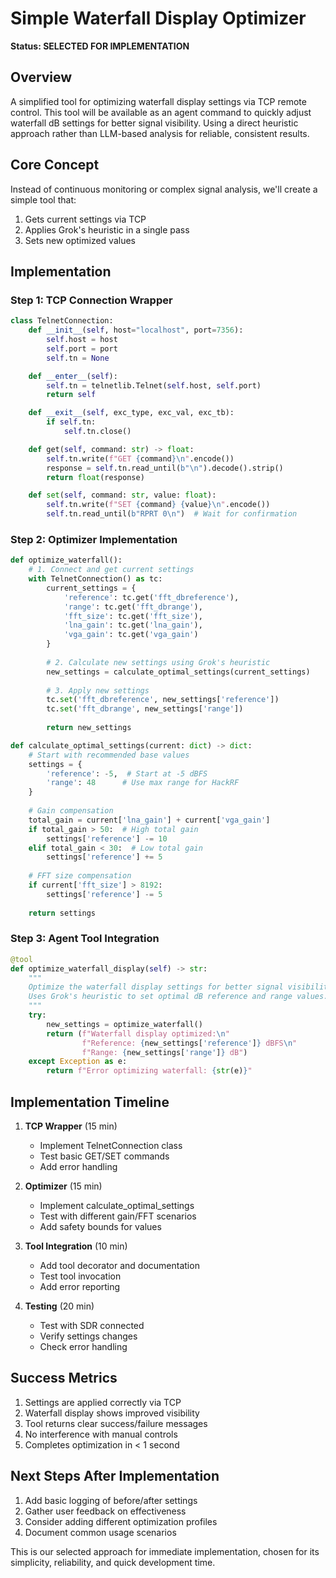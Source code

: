 # Simple Waterfall Display Optimizer

**Status: SELECTED FOR IMPLEMENTATION**

## Overview
A simplified tool for optimizing waterfall display settings via TCP remote control. This tool will be available as an agent command to quickly adjust waterfall dB settings for better signal visibility. Using a direct heuristic approach rather than LLM-based analysis for reliable, consistent results.

## Core Concept
Instead of continuous monitoring or complex signal analysis, we'll create a simple tool that:
1. Gets current settings via TCP
2. Applies Grok's heuristic in a single pass
3. Sets new optimized values

## Implementation

### Step 1: TCP Connection Wrapper
```python
class TelnetConnection:
    def __init__(self, host="localhost", port=7356):
        self.host = host
        self.port = port
        self.tn = None

    def __enter__(self):
        self.tn = telnetlib.Telnet(self.host, self.port)
        return self

    def __exit__(self, exc_type, exc_val, exc_tb):
        if self.tn:
            self.tn.close()

    def get(self, command: str) -> float:
        self.tn.write(f"GET {command}\n".encode())
        response = self.tn.read_until(b"\n").decode().strip()
        return float(response)

    def set(self, command: str, value: float):
        self.tn.write(f"SET {command} {value}\n".encode())
        self.tn.read_until(b"RPRT 0\n")  # Wait for confirmation
```

### Step 2: Optimizer Implementation
```python
def optimize_waterfall():
    # 1. Connect and get current settings
    with TelnetConnection() as tc:
        current_settings = {
            'reference': tc.get('fft_dbreference'),
            'range': tc.get('fft_dbrange'),
            'fft_size': tc.get('fft_size'),
            'lna_gain': tc.get('lna_gain'),
            'vga_gain': tc.get('vga_gain')
        }
        
        # 2. Calculate new settings using Grok's heuristic
        new_settings = calculate_optimal_settings(current_settings)
            
        # 3. Apply new settings
        tc.set('fft_dbreference', new_settings['reference'])
        tc.set('fft_dbrange', new_settings['range'])
        
        return new_settings

def calculate_optimal_settings(current: dict) -> dict:
    # Start with recommended base values
    settings = {
        'reference': -5,  # Start at -5 dBFS
        'range': 48      # Use max range for HackRF
    }
    
    # Gain compensation
    total_gain = current['lna_gain'] + current['vga_gain']
    if total_gain > 50:  # High total gain
        settings['reference'] -= 10
    elif total_gain < 30:  # Low total gain
        settings['reference'] += 5
        
    # FFT size compensation
    if current['fft_size'] > 8192:
        settings['reference'] -= 5
        
    return settings
```

### Step 3: Agent Tool Integration
```python
@tool
def optimize_waterfall_display(self) -> str:
    """
    Optimize the waterfall display settings for better signal visibility.
    Uses Grok's heuristic to set optimal dB reference and range values.
    """
    try:
        new_settings = optimize_waterfall()
        return (f"Waterfall display optimized:\n"
                f"Reference: {new_settings['reference']} dBFS\n"
                f"Range: {new_settings['range']} dB")
    except Exception as e:
        return f"Error optimizing waterfall: {str(e)}"
```

## Implementation Timeline
1. **TCP Wrapper** (15 min)
   - Implement TelnetConnection class
   - Test basic GET/SET commands
   - Add error handling

2. **Optimizer** (15 min)
   - Implement calculate_optimal_settings
   - Test with different gain/FFT scenarios
   - Add safety bounds for values

3. **Tool Integration** (10 min)
   - Add tool decorator and documentation
   - Test tool invocation
   - Add error reporting

4. **Testing** (20 min)
   - Test with SDR connected
   - Verify settings changes
   - Check error handling

## Success Metrics
1. Settings are applied correctly via TCP
2. Waterfall display shows improved visibility
3. Tool returns clear success/failure messages
4. No interference with manual controls
5. Completes optimization in < 1 second

## Next Steps After Implementation
1. Add basic logging of before/after settings
2. Gather user feedback on effectiveness
3. Consider adding different optimization profiles
4. Document common usage scenarios

This is our selected approach for immediate implementation, chosen for its simplicity, reliability, and quick development time. 